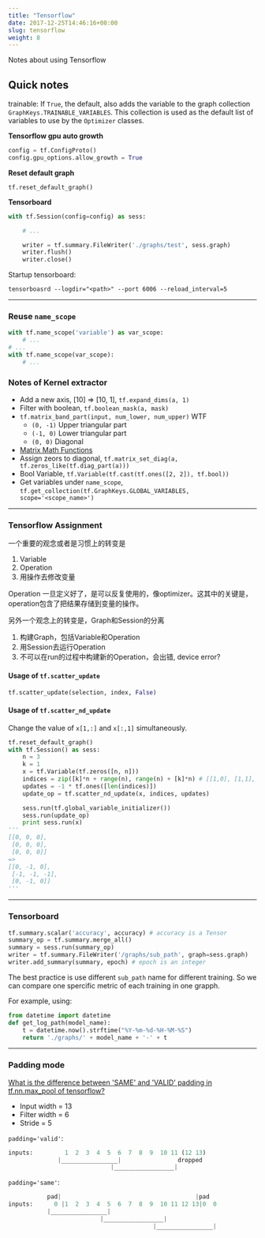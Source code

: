 ```yaml
---
title: "Tensorflow"
date: 2017-12-25T14:46:16+08:00
slug: tensorflow
weight: 8
---
```


Notes about using Tensorflow

## Quick notes

trainable: If `True`, the default, also adds the variable to the graph collection `GraphKeys.TRAINABLE_VARIABLES`. This collection is used as the default list of variables to use by the `Optimizer` classes.

**Tensorflow gpu auto growth**

``` py
config = tf.ConfigProto()
config.gpu_options.allow_growth = True
```

**Reset default graph**

`tf.reset_default_graph()`

**Tensorboard**

``` py
with tf.Session(config=config) as sess:

    # ...

    writer = tf.summary.FileWriter('./graphs/test', sess.graph)
    writer.flush()
    writer.close()
```

Startup tensorboard:

`tensorboasrd --logdir="<path>" --port 6006 --reload_interval=5`

<!--more-->
---

### Reuse `name_scope`

``` py
with tf.name_scope('variable') as var_scope:
    # ...
# ...
with tf.name_scope(var_scope):
    # ...

```

### Notes of Kernel extractor

- Add a new axis, [10] => [10, 1], `tf.expand_dims(a, 1)`
- Filter with boolean, `tf.boolean_mask(a, mask)`
- `tf.matrix_band_part(input, num_lower, num_upper)` WTF
    - `(0, -1)` Upper triangular part
    - `(-1, 0)` Lower triangular part
    - `(0, 0)` Diagonal
- [Matrix Math Functions](https://www.tensorflow.org/versions/r0.12/api_docs/python/math_ops/matrix_math_functions)
- Assign zeors to diagonal, `tf.matrix_set_diag(a, tf.zeros_like(tf.diag_part(a)))`
- Bool Variable, `tf.Variable(tf.cast(tf.ones([2, 2]), tf.bool))`
- Get variables under `name_scope`, `tf.get_collection(tf.GraphKeys.GLOBAL_VARIABLES, scope='<scope_name>')`

---

### Tensorflow Assignment

一个重要的观念或者是习惯上的转变是

1. Variable
1. Operation
1. 用操作去修改变量

Operation 一旦定义好了，是可以反复使用的，像optimizer。这其中的关键是，operation包含了把结果存储到变量的操作。

另外一个观念上的转变是，Graph和Session的分离

1. 构建Graph，包括Variable和Operation
1. 用Session去运行Operation
1. 不可以在run的过程中构建新的Operation，会出错, device error?

#### Usage of `tf.scatter_update`

``` py
tf.scatter_update(selection, index, False)
```

#### Usage of `tf.scatter_nd_update`

Change the value of `x[1,:]` and `x[:,1]` simultaneously.

``` py
tf.reset_default_graph()
with tf.Session() as sess:
    n = 3
    k = 1
    x = tf.Variable(tf.zeros([n, n]))
    indices = zip([k]*n + range(n), range(n) + [k]*n) # [[1,0], [1,1], ...]
    updates = -1 * tf.ones([len(indices)])
    update_op = tf.scatter_nd_update(x, indices, updates)

    sess.run(tf.global_variable_initializer())
    sess.run(update_op)
    print sess.run(x)
'''
[[0, 0, 0],
 [0, 0, 0],
 [0, 0, 0]]
=>
[[0, -1, 0],
 [-1, -1, -1],
 [0, -1, 0]]
'''
```

---

### Tensorboard

``` py
tf.summary.scalar('accuracy', accuracy) # accuracy is a Tensor
summary_op = tf.summary.merge_all()
summary = sess.run(summary_op)
writer = tf.summary.FileWriter('/graphs/sub_path', graph=sess.graph)
writer.add_summary(summary, epoch) # epoch is an integer
```

The best practice is use different `sub_path` name for different training. So we can compare one spercific metric of each training in one grapph.

For example, using:

``` py
from datetime import datetime
def get_log_path(model_name):
    t = datetime.now().strftime("%Y-%m-%d-%H-%M-%S")
    return './graphs/' + model_name + '-' + t
```

---

### Padding mode

[What is the difference between 'SAME' and 'VALID' padding in tf.nn.max_pool of tensorflow?](https://stackoverflow.com/a/39371113)

- Input width = 13
- Filter width = 6
- Stride = 5

`padding='valid'`:

``` py
inputs:         1  2  3  4  5  6  7  8  9  10 11 (12 13)
              |________________|                dropped
                             |_________________|
```

`padding='same'`:

``` py
           pad|                                      |pad
inputs:      0 |1  2  3  4  5  6  7  8  9  10 11 12 13|0  0
           |________________|
                          |_________________|
                                         |________________|
```

